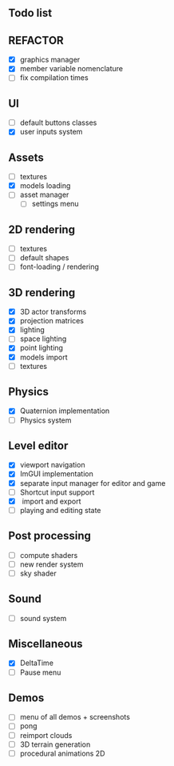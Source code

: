 ## Todo list

## REFACTOR
- [x] graphics manager
- [x] member variable nomenclature
- [ ] fix compilation times

## UI
- [ ] default buttons classes
- [x] user inputs system

## Assets
- [ ] textures
- [x] models loading
- [ ] asset manager
    - [ ] settings menu

## 2D rendering
- [ ] textures
- [ ] default shapes
- [ ] font-loading / rendering

## 3D rendering
- [x] 3D actor transforms
- [x] projection matrices
- [x] lighting
- [ ] space lighting
- [x] point lighting
- [x] models import
- [ ] textures

## Physics
- [x] Quaternion implementation
- [ ] Physics system

## Level editor
- [x] viewport navigation
- [x] ImGUI implementation
- [x] separate input manager for editor and game
- [ ] Shortcut input support
- [x] <xml> import and export
- [ ] playing and editing state

## Post processing
- [ ] compute shaders
- [ ] new render system
- [ ] sky shader

## Sound
- [ ] sound system

## Miscellaneous
- [x] DeltaTime
- [ ] Pause menu

## Demos
- [ ] menu of all demos + screenshots
- [ ] pong
- [ ] reimport clouds
- [ ] 3D terrain generation
- [ ] procedural animations 2D
